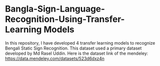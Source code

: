 # Bangla-Sign-Language-Recognition-Using-Transfer-Learning Models

In this repository, I have developed 4 transfer learning models to recognize Bengali Static Sign Recognition.
This dataset used a primary dataset developed by Md Rasel Uddin. Here is the dataset link of the mendeley: 
https://data.mendeley.com/datasets/523d6dxz4n

